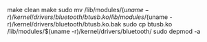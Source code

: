 make clean
make
sudo mv /lib/modules/$(uname -r)/kernel/drivers/bluetooth/btusb.ko /lib/modules/$(uname -r)/kernel/drivers/bluetooth/btusb.ko.bak
sudo cp btusb.ko /lib/modules/$(uname -r)/kernel/drivers/bluetooth/
sudo depmod -a
